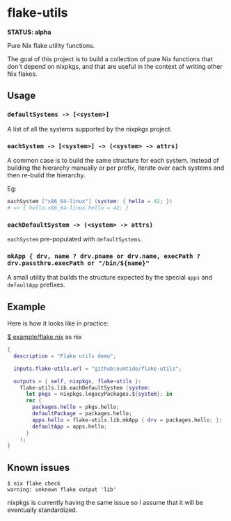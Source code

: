 # flake-utils

**STATUS: alpha**

Pure Nix flake utility functions.

The goal of this project is to build a collection of pure Nix functions that don't
depend on nixpkgs, and that are useful in the context of writing other Nix
flakes.

## Usage

### `defaultSystems -> [<system>]`

A list of all the systems supported by the nixpkgs project.

### `eachSystem -> [<system>] -> (<system> -> attrs)`

A common case is to build the same structure for each system. Instead of
building the hierarchy manually or per prefix, iterate over each systems and
then re-build the hierarchy.

Eg:

```nix
eachSystem ["x86_64-linux"] (system: { hello = 42; })
# => { hello.x86_64-linux.hello = 42; }
```

### `eachDefaultSystem -> (<system> -> attrs)`

`eachSystem` pre-populated with `defaultSystems`.

### `mkApp { drv, name ? drv.pname or drv.name, execPath ? drv.passthru.execPath or "/bin/${name}"`

A small utility that builds the structure expected by the special `apps` and `defaultApp` prefixes.

## Example

Here is how it looks like in practice:

[$ example/flake.nix](example/flake.nix) as nix
```nix
{
  description = "Flake utils demo";

  inputs.flake-utils.url = "github:numtide/flake-utils";

  outputs = { self, nixpkgs, flake-utils }:
    flake-utils.lib.eachDefaultSystem (system:
      let pkgs = nixpkgs.legacyPackages.${system}; in
      rec {
        packages.hello = pkgs.hello;
        defaultPackage = packages.hello;
        apps.hello = flake-utils.lib.mkApp { drv = packages.hello; };
        defaultApp = apps.hello;
      }
    );
}
```

## Known issues

```
$ nix flake check
warning: unknown flake output 'lib'
```

nixpkgs is currently having the same issue so I assume that it will be
eventually standardized.

